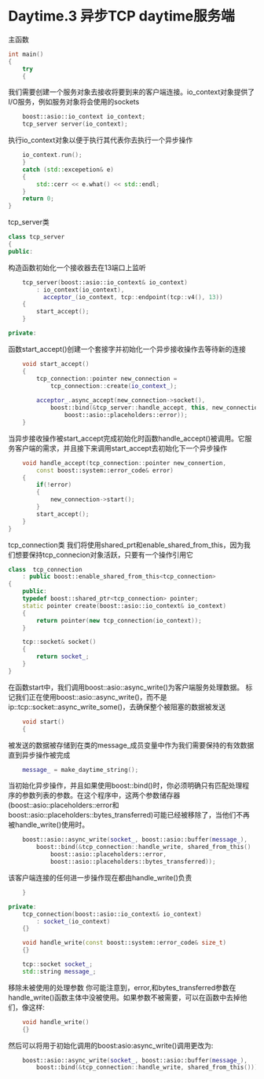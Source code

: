 # Daytime.3 异步TCP daytime服务端
主函数
``` c++
int main()
{
    try
    {
```
我们需要创建一个服务对象去接收将要到来的客户端连接。io_context对象提供了I/O服务，例如服务对象将会使用的sockets
``` c++
    boost::asio::io_context io_context;
    tcp_server server(io_context);
```
执行io_context对象以便于执行其代表你去执行一个异步操作
``` c++
    io_context.run();
    }
    catch (std::excepetion& e)
    {
        std::cerr << e.what() << std::endl;
    }
    return 0;
}
```
tcp_server类
``` c++
class tcp_server
{
public:
```
构造函数初始化一个接收器去在13端口上监听
``` c++
    tcp_server(boost::asio::io_context& io_context)
        : io_context(io_context),
          acceptor_(io_context, tcp::endpoint(tcp::v4(), 13))
    {
        start_accept();
    }

private:
```
函数start_accept()创建一个套接字并初始化一个异步接收操作去等待新的连接
``` c++
    void start_accept()
    {
        tcp_connection::pointer new_connection = 
            tcp_connection::create(io_context_);
        
        acceptor_.async_accept(new_connection->socket(),
            boost::bind(&tcp_server::handle_accept, this, new_connection,
                boost::asio::placeholders::error));
    }
```
当异步接收操作被start_accept完成初始化时函数handle_accept()被调用。它服务客户端的需求，并且接下来调用start_accept去初始化下一个异步操作
``` c++
    void handle_accept(tcp_connection::pointer new_connertion,
        const boost::system::error_code& error)
    {
        if(!error)
        {
            new_connection->start();
        }
        start_accept();
    }
}
```
tcp_connection类
我们将使用shared_prt和enable_shared_from_this，因为我们想要保持tcp_connecion对象活跃，只要有一个操作引用它
``` c++
class  tcp_connection
    : public boost::enable_shared_from_this<tcp_connection>
{
    public:
    typedef boost::shared_ptr<tcp_connection> pointer;
    static pointer create(boost::asio::io_context& io_context)
    {
        return pointer(new tcp_connection(io_context));
    }

    tcp::socket& socket()
    {
        return socket_;
    }
}
```
在函数start中，我们调用boost::asio::async_write()为客户端服务处理数据。
标记我们正在使用boost::asio::async_write()，而不是ip::tcp::socket::async_write_some()，去确保整个被阻塞的数据被发送
``` c++
    void start()
    {
```
被发送的数据被存储到在类的message_成员变量中作为我们需要保持的有效数据直到异步操作被完成
``` c++
    message_ = make_daytime_string();
```
当初始化异步操作，并且如果使用boost::bind()时，你必须明确只有匹配处理程序的参数列表的参数。在这个程序中，这两个参数储存器(boost::asio::placeholders::error和boost::asio::placeholders::bytes_transferred)可能已经被移除了，当他们不再被handle_write()使用时。
``` c++
    boost::asio::async_write(socket_, boost::asio::buffer(message_),
        boost::bind(&tcp_connection::handle_write, shared_from_this()
            boost::asio::placeholders::error,
            boost::asio::placeholders::bytes_transferred));
```
该客户端连接的任何进一步操作现在都由handle_write()负责
``` c++
    }

private:
    tcp_connection(boost::asio::io_context& io_context)
        : socket_(io_context)
    {}

    void handle_write(const boost::system::error_code& size_t)
    {}

    tcp::socket socket_;
    std::string message_;
```
移除未被使用的处理参数
你可能注意到，error,和bytes_transferred参数在handle_write()函数主体中没被使用。如果参数不被需要，可以在函数中去掉他们，像这样:
``` c++
    void handle_write()
    {}
```
然后可以将用于初始化调用的boost:asio:async_write()调用更改为:
``` c++
    boost::asio::async_write(socket_, boost::asio::buffer(message_),
        boost::bind(&tcp_connection::handle_write, shared_from_this()));
```